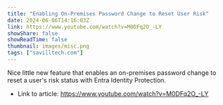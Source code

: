 ```yaml
---
title: "Enabling On-Premises Password Change to Reset User Risk"
date: 2024-06-06T14:16:03Z
link: https://www.youtube.com/watch?v=M0DFq2O_-LY
showShare: false
showReadTime: false
thumbnail: images/misc.png
tags: ["savilltech.com"]
---
```

Nice little new feature that enables an on-premises password change to reset a user's risk status with Entra Identity Protection.

- Link to article: https://www.youtube.com/watch?v=M0DFq2O_-LY